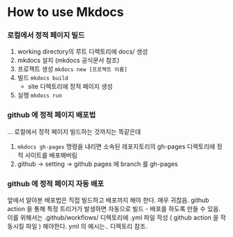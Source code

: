 # How to use Mkdocs
### 로컬에서 정적 페이지 빌드
1. working directory의 루트 디렉토리에 docs/ 생성
2. mkdocs 설치 (mkdocs 공식문서 참조)
3. 프로젝트 생성 `mkdocs new [프로젝트 이름]`
4. 빌드 `mkdocs build`
	- site 디렉토리에 정적 페이지 생성
5. 실행 `mkdocs run`

### github 에 정적 페이지 배포법
... 로컬에서 정적 페이지 빌드하는 것까지는 똑같은데
1. `mkdocs gh-pages` 명령을 내리면 소속된 레포지토리의 gh-pages 디렉토리에 정적 사이트를 배포해버림
2. github -> setting -> github pages 에 branch 를 gh-pages 

### github  에 정적 페이지 자동 배포
앞에서 알아본 배포법은 직접 빌드하고 배포까지 해야 한다. 매우 귀찮음.
github action 을 통해 특정 트리거가 발생하면 자동으로 빌드 - 배포를 하도록 만들 수 있음.
이를 위해서는 .github/workflows/ 디렉토리에 .yml 파일 작성 ( github action 을 작동시킬 파일 ) 해야한다.
yml 의 예시는.. 디렉토리 참조.